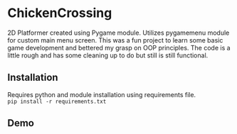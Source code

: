 # ChickenCrossing
2D Platformer created using Pygame module. Utilizes pygamemenu module for custom main menu screen.
This was a fun project to learn some basic game development and bettered my grasp on OOP principles. The
code is a little rough and has some cleaning up to do but still is still functional. 
## Installation
Requires python and module installation using requirements file. \
```pip install -r requirements.txt```

## Demo
